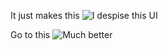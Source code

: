 It just makes this
![I despise this UI](https://github.com/Fran123445/No-More-Shorts/assets/111480099/fa488a25-ae68-4584-9d9b-fc17fd1ca2c0)

Go to this
![Much better](https://github.com/Fran123445/No-More-Shorts/assets/111480099/7be41f38-7d8c-4ae6-a327-715b9e9248f3)
